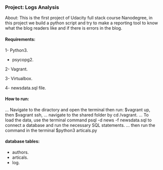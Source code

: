 ### Project: Logs Analysis

About:
This is the first project of Udacity full stack course Nanodegree, in this project we build a python script and try to make a reporting tool to know what the blog readers like and if there is errors in the blog.

#### Requirements:
1- Python3.
- psycopg2.

2- Vagrant.

3- Virtualbox.

4- newsdata.sql file.

#### How to run:

... Navigate to the diractory and open the terminal then run: $vagrant up, then $vagrant ssh,
... navigate to the shared folder by cd /vagrant.
... To load the data, use the terminal command psql -d news -f newsdata.sql to connect a database and run the necessary SQL statements.
... then run the command in the terminal $python3 articals.py

#### database tables:
- authors.
- articals.
- log.